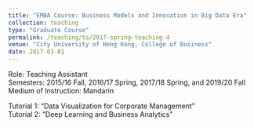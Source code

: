 ```yaml
---
title: "EMBA Course: Business Models and Innovation in Big Data Era"
collection: teaching
type: "Graduate Course"
permalink: /teaching/ta/2017-spring-teaching-4
venue: "City University of Hong Kong, College of Business"
date: 2017-03-01
---
```


Role: Teaching Assistant\
Semesters: 2015/16 Fall, 2016/17 Spring, 2017/18 Spring, and 2019/20 Fall\
Medium of Instruction: Mandarin


Tutorial 1: “Data Visualization for Corporate Management”\
Tutorial 2: “Deep Learning and Business Analytics”


